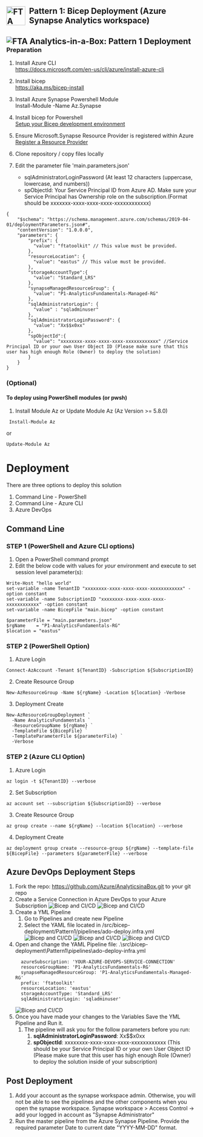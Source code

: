 ## <img src ='https://airsblobstorage.blob.core.windows.net/airstream/bicep.png' alt="FTA Analytics-in-a-Box: Bicep Deployment" width="50px" style="float: left; margin-right:10px;"> Pattern 1: Bicep Deployment (Azure Synapse Analytics workspace)

## <img src="/Assets/images/pattern1-architecture.png" alt="FTA Analytics-in-a-Box: Pattern 1 Deployment" style="float: left; margin-right:10px;" />

### Preparation
1. Install Azure CLI  
https://docs.microsoft.com/en-us/cli/azure/install-azure-cli
1. Install bicep  
https://aka.ms/bicep-install
1. Install Azure Synapse Powershell Module  
Install-Module -Name Az.Synapse
1. Install bicep for Powershell  
[Setup your Bicep development environment](https://github.com/Azure/bicep/blob/main/docs/installing.md#manual-with-powershell)
1. Ensure Microsoft.Synapse Resource Provider is registered within Azure  
[Register a Resource Provider](https://learn.microsoft.com/en-us/azure/azure-resource-manager/management/resource-providers-and-types)

1. Clone repository / copy files locally
1. Edit the parameter file 'main.parameters.json'

    - sqlAdministratorLoginPassword (At least 12 characters (uppercase, lowercase, and numbers))
    - spObjectId: Your Service Principal ID from Azure AD. Make sure your Service Principal has Ownership role on the subscription.(Format should be xxxxxxx-xxxx-xxxx-xxxx-xxxxxxxxxxxx)
```
{
    "$schema": "https://schema.management.azure.com/schemas/2019-04-01/deploymentParameters.json#",
    "contentVersion": "1.0.0.0",
    "parameters": {
        "prefix": {
          "value": "ftatoolkit" // This value must be provided.
        },
        "resourceLocation": {
          "value": "eastus" // This value must be provided.
        },
        "storageAccountType":{
          "value": "Standard_LRS"
        },
        "synapseManagedResourceGroup": {
          "value": "P1-AnalyticsFundamentals-Managed-RG"
        },
        "sqlAdministratorLogin": {
          "value" : "sqladminuser"
        },
        "sqlAdministratorLoginPassword": {
          "value": "Xx$$x0xx"
        },
        "spObjectId":{
          "value": "xxxxxxxx-xxxx-xxxx-xxxx-xxxxxxxxxxxx" //Service Principal ID or your own User Object ID (Please make sure that this user has high enough Role (Owner) to deploy the solution)
        }
    }
}
```
### (Optional)
#### To deploy using PowerShell modules (or pwsh)
1. Install Module Az or Update Module Az (Az Version >= 5.8.0)
```
 Install-Module Az
```
or
```
Update-Module Az
```
# Deployment
There are three options to deploy this solution
1. Command Line - PowerShell
1. Command Line - Azure CLI
1. Azure DevOps

## Command Line
### STEP 1 (PowerShell and Azure CLI options)
1. Open a PowerShell command prompt
1. Edit the below code with values for *your* environment and execute to set session level parameter(s):

```
Write-Host "hello world"
set-variable -name TenantID "xxxxxxxx-xxxx-xxxx-xxxx-xxxxxxxxxxxx" -option constant
set-variable -name SubscriptionID "xxxxxxxx-xxxx-xxxx-xxxx-xxxxxxxxxxxx" -option constant
set-variable -name BicepFile "main.bicep" -option constant

$parameterFile = "main.parameters.json"
$rgName    = "P1-AnalyticsFundamentals-RG"
$location = "eastus"
```

### STEP 2 (PowerShell Option)
1. Azure Login
```
Connect-AzAccount -Tenant ${TenantID} -Subscription ${SubscriptionID}
```
2. Create Resource Group  
```
New-AzResourceGroup -Name ${rgName} -Location ${location} -Verbose
```
3. Deployment Create  
```
New-AzResourceGroupDeployment `
  -Name AnalyticsFundamentals `
  -ResourceGroupName ${rgName} `
  -TemplateFile ${BicepFile} `
  -TemplateParameterFile ${parameterFile} `
  -Verbose
```

### STEP 2 (Azure CLI Option)
1. Azure Login
```
az login -t ${TenantID} --verbose
```
2. Set Subscription
```
az account set --subscription ${SubscriptionID} --verbose
```
3. Create Resource Group  
```
az group create --name ${rgName} --location ${location} --verbose
```
4. Deployment Create  
```
az deployment group create --resource-group ${rgName} --template-file ${BicepFile} --parameters ${parameterFile} --verbose
```

## Azure DevOps Deployment Steps
1. Fork the repo: https://github.com/Azure/AnalyticsinaBox.git to your git repo
1. Create a Service Connection in Azure DevOps to your Azure Subscription
    ![Bicep and CI/CD](/Assets/images/devops1-serviceconnection.png)
    ![Bicep and CI/CD](/Assets/images/devops2-serviceconnection.png)
1. Create a YML Pipeline
    1. Go to Pipelines and create new Pipeline
    1. Select the YAML file located in /src/bicep-deployment/Pattern1/pipelines/ado-deploy.infra.yml
    ![Bicep and CI/CD](/Assets/images/devops3-pipeline.png)
    ![Bicep and CI/CD](/Assets/images/devops4-pipeline.png)
    ![Bicep and CI/CD](/Assets/images/devops5-pipeline.png)
1. Open and change the YAML Pipeline file: .\src\bicep-deployment\Pattern1\pipelines\ado-deploy-infra.yml
    ```
      azureSubscription: 'YOUR-AZURE-DEVOPS-SERVICE-CONNECTION' 
      resourceGroupName: 'P1-AnalyticsFundamentals-RG'
      synapseManagedResourceGroup: 'P1-AnalyticsFundamentals-Managed-RG'
      prefix: 'ftatoolkit'
      resourceLocation: 'eastus'
      storageAccountType: 'Standard_LRS'
      sqlAdministratorLogin: 'sqladminuser'
    ```
    ![Bicep and CI/CD](/Assets/images/devops6-pipeline.png)
1. Once you have made your changes to the Variables Save the YML Pipeline and Run it.
    1. The pipeline will ask you for the follow parameters before you run:
        1. **sqlAdministratorLoginPassword**: Xx$$x0xx
        1. **spObjectId**: xxxxxxxx-xxxx-xxxx-xxxx-xxxxxxxxxxxx (This should be your Service Principal ID or your own User Object ID (Please make sure that this user has high enough Role (Owner) to deploy the solution inside of your subscription)


## Post Deployment
1. Add your account as the synapse workspace admin. Otherwise, you will not be able to see the pipelines and the other components when you open the synapse workspace. Synapse workspace > Access Control -> add your logged in account as "Synapse Administrator"
1. Run the master pipeline from the Azure Synapse Pipeline. Provide the required parameter Date to current date "YYYY-MM-DD" format.
